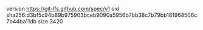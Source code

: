 version https://git-lfs.github.com/spec/v1
oid sha256:d3bf5c94b89b975903bceb9090a5956b7bb38c7b79bb181968506c7b44ba11db
size 3420
